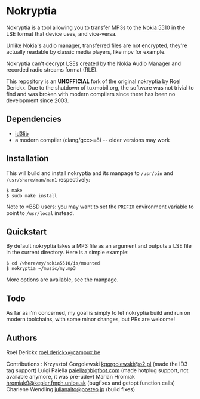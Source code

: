 # Nokryptia

Nokryptia is a tool allowing you to transfer MP3s to the [Nokia 5510](https://en.wikipedia.org/wiki/Nokia_5510) in the LSE format that device uses, and vice-versa.

Unlike Nokia's audio manager, transferred files are not encrypted, they're actually readable by classic media players, like mpv for example.

Nokryptia can't decrypt LSEs created by the Nokia Audio Manager and recorded radio streams format (RLE).

This repository is an **UNOFFICIAL** fork of the original nokryptia by Roel Derickx. Due to the shutdown of tuxmobil.org, the software was not trivial to find and was broken with modern compilers since there has been no development since 2003.

## Dependencies

- [id3lib](http://id3lib.sourceforge.net)
- a modern compiler (clang/gcc>=8) -- older versions may work

## Installation

This will build and install nokryptia and its manpage to `/usr/bin`
and `/usr/share/man/man1` respectively:

    $ make
    $ sudo make install

Note to \*BSD users: you may want to set the `PREFIX` environment variable to
point to `/usr/local` instead.

## Quickstart

By default nokryptia takes a MP3 file as an argument and outputs a LSE file in the current directory. Here is a simple example:

    $ cd /where/my/nokia5510/is/mounted
    $ nokryptia ~/music/my.mp3

More options are available, see the manpage.

## Todo

As far as i'm concerned, my goal is simply to let nokryptia build and
run on modern toolchains, with some minor changes, but PRs are welcome!

## Authors

Roel Derickx <roel.derickx@campux.be>

Contributions :
Krzysztof Gorgolewski	<kgorgolewski@o2.pl>		(made the ID3 tag support)
Luigi Paiella		<paiella@bigfoot.com>		(made hotplug support, not available anymore, it was pre-udev)
Marian Hromiak		<hromiak9@kepler.fmph.uniba.sk>	(bugfixes and getopt function calls)
Charlene Wendling	<julianaito@posteo.jp>		(build fixes)
